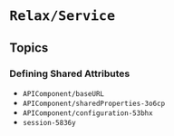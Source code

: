 # ``Relax/Service``

## Topics

### Defining Shared Attributes

- ``APIComponent/baseURL``
- ``APIComponent/sharedProperties-3o6cp``
- ``APIComponent/configuration-53bhx``
- ``session-5836y``
